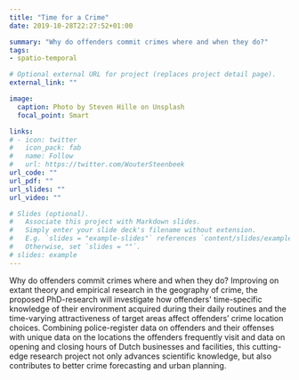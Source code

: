 ```yaml
---
title: "Time for a Crime"
date: 2019-10-28T22:27:52+01:00

summary: "Why do offenders commit crimes where and when they do?"
tags:
- spatio-temporal

# Optional external URL for project (replaces project detail page).
external_link: ""

image:
  caption: Photo by Steven Hille on Unsplash
  focal_point: Smart

links:
# - icon: twitter
#   icon_pack: fab
#   name: Follow
#   url: https://twitter.com/WouterSteenbeek
url_code: ""
url_pdf: ""
url_slides: ""
url_video: ""

# Slides (optional).
#   Associate this project with Markdown slides.
#   Simply enter your slide deck's filename without extension.
#   E.g. `slides = "example-slides"` references `content/slides/example-slides.md`.
#   Otherwise, set `slides = ""`.
# slides: example
---
```


Why do offenders commit crimes where and when they do? Improving on extant theory and empirical research in the geography of crime, the proposed PhD-research will investigate how offenders' time-specific knowledge of their environment acquired during their daily routines and the time-varying attractiveness of target areas affect offenders’ crime location choices. Combining police-register data on offenders and their offenses with unique data on the locations the offenders frequently visit and data on opening and closing hours of Dutch businesses and facilities, this cutting-edge research project not only advances scientific knowledge, but also contributes to better crime forecasting and urban planning.
